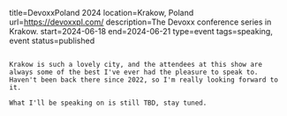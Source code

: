 title=DevoxxPoland 2024
location=Krakow, Poland
url=https://devoxxpl.com/
description=The Devoxx conference series in Krakow.
start=2024-06-18
end=2024-06-21
type=event
tags=speaking, event
status=published
~~~~~~

Krakow is such a lovely city, and the attendees at this show are always some of the best I've ever had the pleasure to speak to. Haven't been back there since 2022, so I'm really looking forward to it.

What I'll be speaking on is still TBD, stay tuned.
